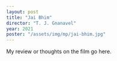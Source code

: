 ```yaml
---
layout: post
title: "Jai Bhim"
director: "T. J. Gnanavel"
year: 2021
poster: "/assets/img/mp/jai-bhim.jpg"
---
```


My review or thoughts on the film go here.
